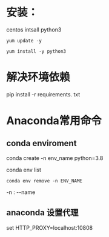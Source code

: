 # 安装：

centos intsall python3

```plain
yum update -y

yum install -y python3
```

# 解决环境依赖

pip install -r requirements. txt

# Anaconda常用命令

## conda enviroment 

conda create -n env_name python=3.8

conda env list

```plain
conda env remove -n ENV_NAME
```
 -n : --name
## anaconda 设置代理

set HTTP_PROXY=localhost:10808  

